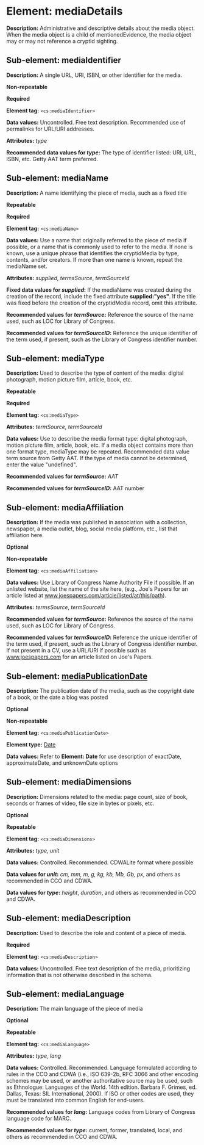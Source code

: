 # Element: mediaDetails

**Description:** Administrative and descriptive details about the media object. When the media object is a child of mentionedEvidence, the media object may or may not reference a cryptid sighting.
 
## Sub-element: mediaIdentifier

**Description:** A single URL, URI, ISBN, or other identifier for the media.

**Non-repeatable**

**Required**

**Element tag:** `<cs:mediaIdentifier>`

**Data values:**  Uncontrolled. Free text description. Recommended use of permalinks for URL/URI addresses.

**Attributes:** *type*

**Recommended data values for *type*:** The type of identifier listed: URI, URL, ISBN, etc. Getty AAT term preferred. 


## Sub-element: mediaName

**Description:** A name identifying the piece of media, such as a fixed title 

**Repeatable**

**Required**

**Element tag:** `<cs:mediaName>`

**Data values:**  Use a name that originally referred to the piece of media if possible, or a name that is commonly used to refer to the media. If none is known, use a unique phrase that identifies the cryptidMedia by type, contents, and/or creators. If more than one name is known, repeat the mediaName set.

**Attributes:** *supplied*, *termsSource*, *termSourceId*

**Fixed data values for *supplied*:** If the mediaName was created during the creation of the record, include the fixed attribute **supplied:"yes"**. If the title was fixed before the creation of the cryptidMedia record, omit this attribute. 

**Recommended values for *termSource*:** Reference the source of the name used, such as LOC for Library of Congress.

**Recommended values for *termSourceID*:** Reference the unique identifier of the term used, if present, such as the Library of Congress identifier number.


## Sub-element: mediaType

**Description:** Used to describe the type of content of the media: digital photograph, motion picture film, article, book, etc. 

**Repeatable**

**Required**

**Element tag:** `<cs:mediaType>`

**Attributes:** *termSource, termSourceId*

**Data values:** Use to describe the media format type: digital photograph, motion picture film, article, book, etc. If a media object contains more than one format type, mediaType may be repeated. Recommended data value term source from Getty AAT. If the type of media cannot be determined, enter the value "undefined". 

**Recommended values for *termSource*:** *AAT* 

**Recommended values for *termSourceID*:** AAT number

 
## Sub-element: mediaAffiliation

**Description:** If the media was published in association with a collection, newspaper, a media outlet, blog, social media platform, etc., list that affiliation here.

**Optional**

**Non-repeatable**

**Element tag:** `<cs:mediaAffiliation>`

**Data values:**  Use Library of Congress Name Authority File if possible. If an unlisted website, list the name of the site here, (e.g., Joe's Papers for an article listed at www.joespapers.com/article/listed/at/this/path).

**Attributes:** *termsSource*, *termSourceId*

**Recommended values for *termSource*:** Reference the source of the name used, such as LOC for Library of Congress.

**Recommended values for *termSourceID*:** Reference the unique identifier of the term used, if present, such as the Library of Congress identifier number. If not present in a CV, use a URL/URI if possible such as www.joespapers.com for an article listed on Joe's Papers.

 
## Sub-element: [mediaPublicationDate](date.md)

**Description:** The publication date of the media, such as the copyright date of a book, or the date a blog was posted 

**Optional**

**Non-repeatable**

**Element tag:** `<cs:mediaPublicationDate>`

**Element type:** [Date](date.md)

**Data values:** Refer to **Element: Date** for use description of exactDate, approximateDate, and unknownDate options
 
## Sub-element: mediaDimensions

**Description:** Dimensions related to the media: page count, size of book, seconds or frames of video, file size in bytes or pixels, etc.

**Optional**

**Repeatable**

**Element tag:** `<cs:mediaDimensions>`

**Attributes:** *type, unit*

**Data values:**  Controlled. Recommended. CDWALite format where possible

**Data values for *unit*:** *cm, mm, m, g, kg, kb, Mb, Gb, px*, and others as recommended in CCO and CDWA. 

**Data values for *type*:** *height*, *duration*, and others as recommended in CCO and CDWA. 
 
## Sub-element: mediaDescription

**Description:** Used to describe the role and content of a piece of media.

**Required**

**Element tag:** `<cs:mediaDescription>`

**Data values:**  Uncontrolled. Free text description of the media, prioritizing information that is not otherwise described in the schema.
 
## Sub-element: mediaLanguage

**Description:** The main language of the piece of media

**Optional**

**Repeatable** 

**Element tag:** `<cs:mediaLanguage>`

**Attributes:** *type*, *lang*

**Data values:**  Controlled. Recommended. Language formulated according to rules in the CCO and CDWA (i.e., ISO 639-2b, RFC 3066 and other encoding schemes may be used, or another authoritative source may be used, such as Ethnologue: Languages of the World. 14th edition. Barbara F. Grimes, ed. Dallas, Texas: SIL International, 2000). If ISO or other codes are used, they must be translated into common English for end-users. 

**Recommended values for *lang*:** Language codes from Library of Congress language code for MARC. 

**Recommended values for *type*:** current, former, translated, local, and others as recommended in CCO and CDWA. 
